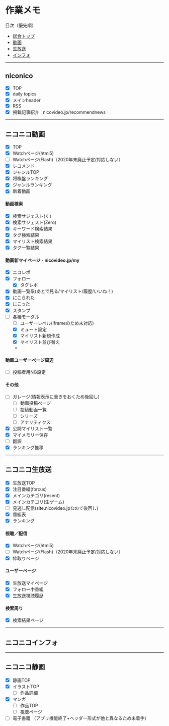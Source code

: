 # 作業メモ

目次（優先順）

- [総合トップ](#niconico)
- [動画](#ニコニコ動画)
- [生放送](#ニコニコ生放送)
- [インフォ](#ニコニコインフォ)

---

## niconico
- [x] TOP
- [x] daily topics
- [x] メインheader
- [x] RSS
- [x] 掲載記事紹介 : nicovideo.jp/recommendnews

---

## ニコニコ動画
- [x] TOP
- [x] Watchページ(html5)
- [ ] Watchページ(Flash)（2020年末廃止予定/対応しない）
- [x] レコメンド
- [x] ジャンルTOP
- [x] 将棋盤ランキング
- [x] ジャンルランキング
- [x] 新着動画

#### 動画検索
- [x] 検索サジェスト(く)
- [x] 検索サジェスト(Zero)
- [x] キーワード検索結果
- [x] タグ検索結果
- [x] マイリスト検索結果
- [x] タグ一覧結果

#### 動画新マイページ - nicovideo.jp/my
- [x] ニコレポ
- [x] フォロー
  - [x] タグレポ
- [x] 動画一覧系(あとで見る/マイリスト/履歴/いいね！)
- [x] にこられた
- [x] にこった
- [x] スタンプ
- [ ] 各種モーダル
  - [ ] ユーザーレベル(iframeのため未対応)
  - [x] ミュート設定
  - [x] マイリスト新規作成
  - [x] マイリスト並び替え
  - 

#### 動画ユーザーページ周辺 
- [ ] 投稿者用NG設定

#### その他
- [ ] ガレージ(情報表示に重きをおくため後回し)
  - [ ] 動画投稿ページ
  - [ ] 投稿動画一覧
  - [ ] シリーズ
  - [ ] アナリティクス
- [x] 公開マイリスト一覧
- [x] マイメモリー保存
- [ ] 翻訳
- [x] ランキング推移

---

## ニコニコ生放送
- [x] 生放送TOP
- [x] 注目番組(forcus)
- [x] メインカテゴリ(resent)
- [x] メインカテゴリ(生ゲーム)
- [ ] 見逃し配信(site.nicovideo.jpなので後回し)
- [x] 番組表
- [x] ランキング

#### 視聴／配信
- [x] Watchページ(html5)
- [ ] Watchページ(Flash)（2020年末廃止予定/対応しない）
- [x] 枠取りページ

#### ユーザーページ
- [x] 生放送マイページ
- [x] フォロー中番組
- [x] 生放送視聴履歴

#### 検索周り
- [x] 検索結果ページ


---

## ニコニコインフォ

---

## ニコニコ静画
-[x] 静画TOP
-[x] イラストTOP
  -[ ] 作品詳細
-[x] マンガ
  -[ ] 作品TOP
  -[ ] 視聴ページ
-[ ] 電子書籍
（アプリ機能終了+ヘッダー形式が他と異なるため未着手）